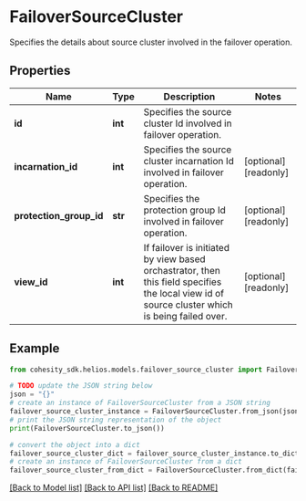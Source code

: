# FailoverSourceCluster

Specifies the details about source cluster involved in the failover operation.

## Properties

Name | Type | Description | Notes
------------ | ------------- | ------------- | -------------
**id** | **int** | Specifies the source cluster Id involved in failover operation. | 
**incarnation_id** | **int** | Specifies the source cluster incarnation Id involved in failover operation. | [optional] [readonly] 
**protection_group_id** | **str** | Specifies the protection group Id involved in failover operation. | [optional] [readonly] 
**view_id** | **int** | If failover is initiated by view based orchastrator, then this field specifies the local view id of source cluster which is being failed over. | [optional] [readonly] 

## Example

```python
from cohesity_sdk.helios.models.failover_source_cluster import FailoverSourceCluster

# TODO update the JSON string below
json = "{}"
# create an instance of FailoverSourceCluster from a JSON string
failover_source_cluster_instance = FailoverSourceCluster.from_json(json)
# print the JSON string representation of the object
print(FailoverSourceCluster.to_json())

# convert the object into a dict
failover_source_cluster_dict = failover_source_cluster_instance.to_dict()
# create an instance of FailoverSourceCluster from a dict
failover_source_cluster_from_dict = FailoverSourceCluster.from_dict(failover_source_cluster_dict)
```
[[Back to Model list]](../README.md#documentation-for-models) [[Back to API list]](../README.md#documentation-for-api-endpoints) [[Back to README]](../README.md)


